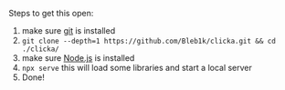 Steps to get this open:
1. make sure [git](https://git-scm.com/downloads) is installed
2. `git clone --depth=1 https://github.com/Bleb1k/clicka.git && cd ./clicka/`
3. make sure [Node.js](https://nodejs.org/en/download) is installed
4. `npx serve` this will load some libraries and start a local server
5. Done!

